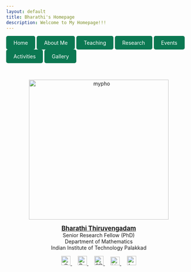 ```yaml
---
layout: default
title: Bharathi's Homepage
description: Welcome to My Homepage!!! 
---
```


<a href="index" class="btn" style="display: inline-block; padding: 10px 20px; background-color: #0b7852; color: white; text-decoration: none; border-radius: 5px;">Home</a>  <a href="about" class="btn" style="display: inline-block; padding: 10px 20px; background-color: #0b7852; color: white; text-decoration: none; border-radius: 5px;">About Me</a> <a href="teaching" class="btn" style="display: inline-block; padding: 10px 20px; background-color: #0b7852; color: white; text-decoration: none; border-radius: 5px;">Teaching</a>  <a href="research" class="btn" style="display: inline-block; padding: 10px 20px; background-color: #0b7852; color: white; text-decoration: none; border-radius: 5px;">Research</a>  <a href="event" class="btn" style="display: inline-block; padding: 10px 20px; background-color: #0b7852; color: white; text-decoration: none; border-radius: 5px;">Events</a>  <a href="activities" class="btn" style="display: inline-block; padding: 10px 20px; background-color: #0b7852; color: white; text-decoration: none; border-radius: 5px;">Activities</a> <a href="gallery" class="btn" style="display: inline-block; padding: 10px 20px; background-color: #0b7852; color: white; text-decoration: none; border-radius: 5px;">Gallery</a>

<br/>
<p align="center">
 <img src="pho.png" alt="mypho" width="380"/>
 </p> 
<p align="center">
<b> <span style="font-size:larger;"> <a href="https://bharathit-math.github.io/Home/">Bharathi Thiruvengadam</a></span></b> <br/> Senior Research Fellow (PhD) <br/> Department of Mathematics <br/> Indian Institute of Technology Palakkad 
</p> 
<p align="center">
  <a href="mailto:bharathit.math@gmail.com">
  <img src="https://upload.wikimedia.org/wikipedia/commons/8/8c/Gmail_Icon_%282013-2020%29.svg" alt="Gmail" width="25" height="25" />
</a>  &nbsp; &nbsp;
  <a href="https://www.researchgate.net/profile/Bharathi-Thiruvengadam">
    <img src="https://upload.wikimedia.org/wikipedia/commons/5/5e/ResearchGate_icon_SVG.svg" alt="ResearchGate" width="25" height="25"  />
  </a> &nbsp; &nbsp;
  <a href="https://orcid.org/0009-0007-6083-3185">
    <img src="https://upload.wikimedia.org/wikipedia/commons/0/06/ORCID_iD.svg" alt="ORCID iD" width="25" height="25" />
  </a> &nbsp; &nbsp;
 <a href="https://www.linkedin.com/in/bharathi-thiruvengadam/">
    <img src="https://upload.wikimedia.org/wikipedia/commons/8/81/LinkedIn_icon.svg" alt="LinkedIn" width="25" height="23" />
</a> &nbsp; &nbsp;
<a href="https://maps.app.goo.gl/SC1YYwx1edXkGq2n6">
  <img src="https://upload.wikimedia.org/wikipedia/commons/3/39/Google_Maps_icon_%282015-2020%29.svg" alt="Location" width="25" height="25" />
</a>
</p>


